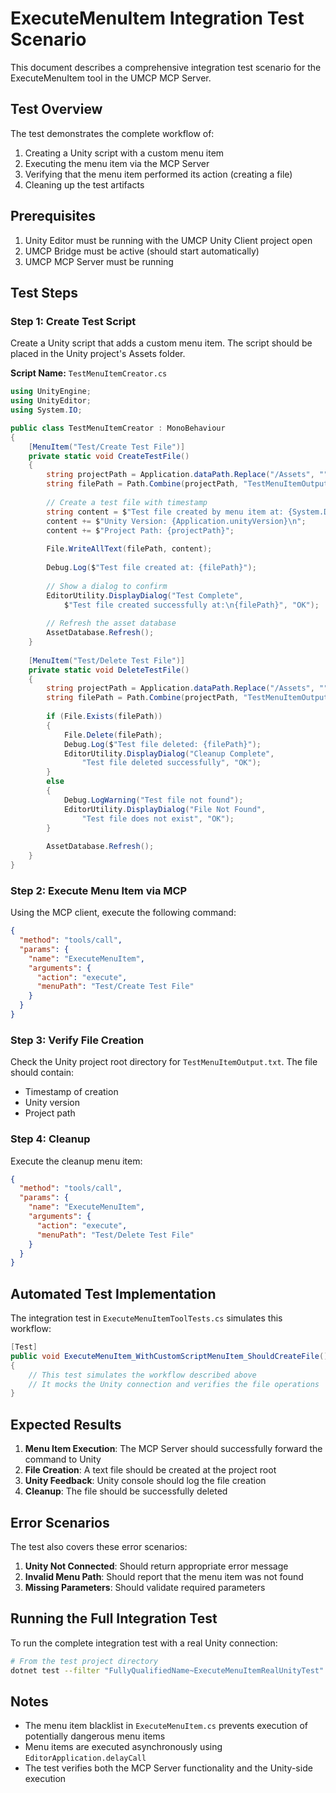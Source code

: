 # ExecuteMenuItem Integration Test Scenario

This document describes a comprehensive integration test scenario for the ExecuteMenuItem tool in the UMCP MCP Server.

## Test Overview

The test demonstrates the complete workflow of:
1. Creating a Unity script with a custom menu item
2. Executing the menu item via the MCP Server
3. Verifying that the menu item performed its action (creating a file)
4. Cleaning up the test artifacts

## Prerequisites

1. Unity Editor must be running with the UMCP Unity Client project open
2. UMCP Bridge must be active (should start automatically)
3. UMCP MCP Server must be running

## Test Steps

### Step 1: Create Test Script

Create a Unity script that adds a custom menu item. The script should be placed in the Unity project's Assets folder.

**Script Name:** `TestMenuItemCreator.cs`

```csharp
using UnityEngine;
using UnityEditor;
using System.IO;

public class TestMenuItemCreator : MonoBehaviour
{
    [MenuItem("Test/Create Test File")]
    private static void CreateTestFile()
    {
        string projectPath = Application.dataPath.Replace("/Assets", "");
        string filePath = Path.Combine(projectPath, "TestMenuItemOutput.txt");
        
        // Create a test file with timestamp
        string content = $"Test file created by menu item at: {System.DateTime.Now}\n";
        content += $"Unity Version: {Application.unityVersion}\n";
        content += $"Project Path: {projectPath}";
        
        File.WriteAllText(filePath, content);
        
        Debug.Log($"Test file created at: {filePath}");
        
        // Show a dialog to confirm
        EditorUtility.DisplayDialog("Test Complete", 
            $"Test file created successfully at:\n{filePath}", "OK");
        
        // Refresh the asset database
        AssetDatabase.Refresh();
    }
    
    [MenuItem("Test/Delete Test File")]
    private static void DeleteTestFile()
    {
        string projectPath = Application.dataPath.Replace("/Assets", "");
        string filePath = Path.Combine(projectPath, "TestMenuItemOutput.txt");
        
        if (File.Exists(filePath))
        {
            File.Delete(filePath);
            Debug.Log($"Test file deleted: {filePath}");
            EditorUtility.DisplayDialog("Cleanup Complete", 
                "Test file deleted successfully", "OK");
        }
        else
        {
            Debug.LogWarning("Test file not found");
            EditorUtility.DisplayDialog("File Not Found", 
                "Test file does not exist", "OK");
        }
        
        AssetDatabase.Refresh();
    }
}
```

### Step 2: Execute Menu Item via MCP

Using the MCP client, execute the following command:

```json
{
  "method": "tools/call",
  "params": {
    "name": "ExecuteMenuItem",
    "arguments": {
      "action": "execute",
      "menuPath": "Test/Create Test File"
    }
  }
}
```

### Step 3: Verify File Creation

Check the Unity project root directory for `TestMenuItemOutput.txt`. The file should contain:
- Timestamp of creation
- Unity version
- Project path

### Step 4: Cleanup

Execute the cleanup menu item:

```json
{
  "method": "tools/call",
  "params": {
    "name": "ExecuteMenuItem",
    "arguments": {
      "action": "execute",
      "menuPath": "Test/Delete Test File"
    }
  }
}
```

## Automated Test Implementation

The integration test in `ExecuteMenuItemToolTests.cs` simulates this workflow:

```csharp
[Test]
public void ExecuteMenuItem_WithCustomScriptMenuItem_ShouldCreateFile()
{
    // This test simulates the workflow described above
    // It mocks the Unity connection and verifies the file operations
}
```

## Expected Results

1. **Menu Item Execution**: The MCP Server should successfully forward the command to Unity
2. **File Creation**: A text file should be created at the project root
3. **Unity Feedback**: Unity console should log the file creation
4. **Cleanup**: The file should be successfully deleted

## Error Scenarios

The test also covers these error scenarios:

1. **Unity Not Connected**: Should return appropriate error message
2. **Invalid Menu Path**: Should report that the menu item was not found
3. **Missing Parameters**: Should validate required parameters

## Running the Full Integration Test

To run the complete integration test with a real Unity connection:

```bash
# From the test project directory
dotnet test --filter "FullyQualifiedName~ExecuteMenuItemRealUnityTest"
```

## Notes

- The menu item blacklist in `ExecuteMenuItem.cs` prevents execution of potentially dangerous menu items
- Menu items are executed asynchronously using `EditorApplication.delayCall`
- The test verifies both the MCP Server functionality and the Unity-side execution
